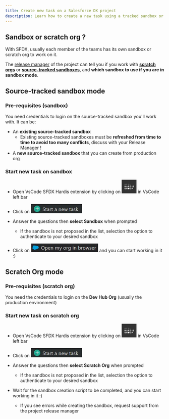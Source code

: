```yaml
---
title: Create new task on a Salesforce DX project
description: Learn how to create a new task using a tracked sandbox or a scratch org
---
```

<!-- markdownlint-disable MD013 -->

## Sandbox or scratch org ?

With SFDX, usually each member of the teams has its own sandbox or scratch org to work on it.

The [release manager](salesforce-ci-cd-use.md#release-manager-guide) of the project can tell you if you work with [**scratch orgs**](#scratch-org-mode) or [**source-tracked sandboxes**](#source-tracked-sandbox-mode), and **which sandbox to use if you are in sandbox mode**.

## Source-tracked sandbox mode

### Pre-requisites (sandbox)

You need credentials to login on the source-tracked sandbox you'll work with. It can be:

- An **existing source-tracked sandbox**
  - Existing source-tracked sandboxes must be **refreshed from time to time to avoid too many conflicts**, discuss with your Release Manager !
- A **new source-tracked sandbox** that you can create from production org

### Start new task on sandbox

- Open VsCode SFDX Hardis extension by clicking on ![Hardis Group button](https://github.com/hardisgroupcom/sfdx-hardis/raw/main/docs/assets/images/hardis-button.jpg) in VsCode left bar

- Click on ![Start a new task](assets/images/btn-start-new-task.jpg)

- Answer the questions then **select Sandbox** when prompted
  - If the sandbox is not proposed in the list, selection the option to authenticate to your desired sandbox

- Click on ![Open org in browser](assets/images/btn-open-org.jpg) and you can start working in it :)

## Scratch Org mode

### Pre-requisites (scratch org)

You need the credentials to login on the **Dev Hub Org** (usually the production environment)

### Start new task on scratch org

- Open VsCode SFDX Hardis extension by clicking on ![Hardis Group button](https://github.com/hardisgroupcom/sfdx-hardis/raw/main/docs/assets/images/hardis-button.jpg) in VsCode left bar

- Click on ![Start a new task](assets/images/btn-start-new-task.jpg)

- Answer the questions then **select Scratch Org** when prompted
  - If the sandbox is not proposed in the list, selection the option to authenticate to your desired sandbox

- Wait for the sandbox creation script to be completed, and you can start working in it :)
  - If you see errors while creating the sandbox, request support from the project release manager
